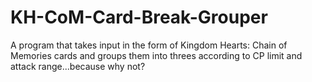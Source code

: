 # KH-CoM-Card-Break-Grouper
A program that takes input in the form of Kingdom Hearts: Chain of Memories cards and groups them into threes according to CP limit and attack range...because why not?
